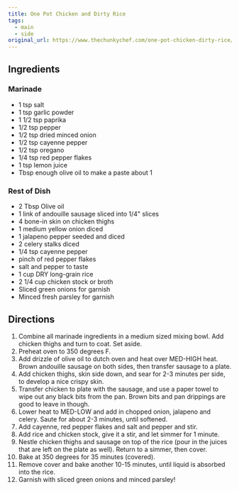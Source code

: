```yaml
---
title: One Pot Chicken and Dirty Rice
tags:
  - main
  - side
original_url: https://www.thechunkychef.com/one-pot-chicken-dirty-rice/
---
```


## Ingredients
### Marinade
* 1 tsp salt
* 1 tsp garlic powder
* 1 1/2 tsp paprika
* 1/2 tsp pepper
* 1/2 tsp dried minced onion
* 1/2 tsp cayenne pepper
* 1/2 tsp oregano
* 1/4 tsp red pepper flakes
* 1 tsp lemon juice
* Tbsp enough olive oil to make a paste about 1

### Rest of Dish

* 2 Tbsp Olive oil
* 1 link of andouille sausage sliced into 1/4" slices
* 4 bone-in skin on chicken thighs
* 1 medium yellow onion diced
* 1 jalapeno pepper seeded and diced
* 2 celery stalks diced
* 1/4 tsp cayenne pepper
* pinch of red pepper flakes
* salt and pepper to taste
* 1 cup DRY long-grain rice
* 2 1/4 cup chicken stock or broth
* Sliced green onions for garnish
* Minced fresh parsley for garnish

## Directions

1. Combine all marinade ingredients in a medium sized mixing bowl. Add chicken thighs and turn to coat. Set aside.
1. Preheat oven to 350 degrees F.
1. Add drizzle of olive oil to dutch oven and heat over MED-HIGH heat. Brown andouille sausage on both sides, then transfer sausage to a plate.
1. Add chicken thighs, skin side down, and sear for 2-3 minutes per side, to develop a nice crispy skin.
1. Transfer chicken to plate with the sausage, and use a paper towel to wipe out any black bits from the pan. Brown bits and pan drippings are good to leave in though.
1. Lower heat to MED-LOW and add in chopped onion, jalapeno and celery. Saute for about 2-3 minutes, until softened.
1. Add cayenne, red pepper flakes and salt and pepper and stir.
1. Add rice and chicken stock, give it a stir, and let simmer for 1 minute.
1. Nestle chicken thighs and sausage on top of the rice (pour in the juices that are left on the plate as well). Return to a simmer, then cover.
1. Bake at 350 degrees for 35 minutes (covered).
1. Remove cover and bake another 10-15 minutes, until liquid is absorbed into the rice.
1. Garnish with sliced green onions and minced parsley!